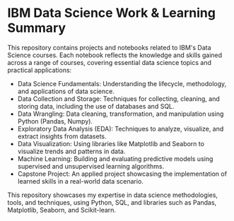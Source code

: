 # IBM Data Science Work & Learning Summary
This repository contains projects and notebooks related to IBM's Data Science courses. Each notebook reflects the knowledge and skills gained across a range of courses, covering essential data science topics and practical applications:

* Data Science Fundamentals: Understanding the lifecycle, methodology, and applications of data science.
* Data Collection and Storage: Techniques for collecting, cleaning, and storing data, including the use of databases and SQL.
* Data Wrangling: Data cleaning, transformation, and manipulation using Python (Pandas, Numpy).
* Exploratory Data Analysis (EDA): Techniques to analyze, visualize, and extract insights from datasets.
* Data Visualization: Using libraries like Matplotlib and Seaborn to visualize trends and patterns in data.
* Machine Learning: Building and evaluating predictive models using supervised and unsupervised learning algorithms.
* Capstone Project: An applied project showcasing the implementation of learned skills in a real-world data scenario.

This repository showcases my expertise in data science methodologies, tools, and techniques, using Python, SQL, and libraries such as Pandas, Matplotlib, Seaborn, and Scikit-learn.
